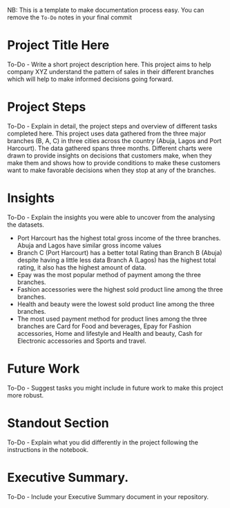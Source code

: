 NB: This is a template to make documentation process easy. You can remove the `To-Do` notes in your final commit

# Project Title Here

To-Do - Write a short project description here.
This project aims to help company XYZ understand the pattern of sales in their different branches which will help to make informed decisions going forward.

# Project Steps

To-Do - Explain in detail, the project steps and overview of different tasks completed here.
This project uses data gathered from the three major branches (B, A, C) in three cities across the country (Abuja, Lagos and Port Harcourt). The data gathered spans three months. Different charts were drawn to provide insights on decisions that customers make, when they make them and shows how to provide conditions to make these customers want to make favorable decisions when they stop at any of the branches.

# Insights

To-Do - Explain the insights you were able to uncover from the analysing the datasets.
* Port Harcourt has the highest total gross income  of the three branches. Abuja and Lagos have similar gross income values
* Branch C (Port Harcourt) has a better total Rating than Branch B (Abuja) despite having a little less data Branch A (Lagos) has the highest total rating, it also has the highest amount of data.
* Epay was the most popular method of payment among the three branches.
* Fashion accessories were the highest sold product line among the three branches.
* Health and beauty were the lowest sold product line among the three branches.
* The most used payment method for product lines among the three branches are Card for Food and beverages, Epay for Fashion accessories, Home and lifestyle and Health and beauty, Cash for Electronic accessories and Sports and travel.

# Future Work

To-Do - Suggest tasks you might include in future work to make this project more robust.

# Standout Section

To-Do - Explain what you did differently in the project following the instructions in the notebook.

# Executive Summary.

To-Do - Include your Executive Summary document in your repository.
